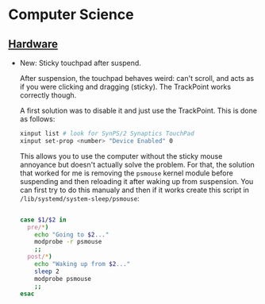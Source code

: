# Computer Science

## [Hardware](t14_amd_gen1.md)

* New: Sticky touchpad after suspend.

    After suspension, the touchpad behaves weird: can't scroll, and acts as if you
    were clicking and dragging (sticky). The TrackPoint works correctly though.
    
    A first solution was to disable it and just use the TrackPoint. This is done
    as follows:
    
    ```bash
    xinput list # look for SynPS/2 Synaptics TouchPad
    xinput set-prop <number> "Device Enabled" 0
    ```
    
    This allows you to use the computer without the sticky mouse annoyance but
    doesn't actually solve the problem. For that, the solution that worked for me
    is removing the `psmouse` kernel module before suspending and then reloading it
    after waking up from suspension. You can first try to do this manualy and then
    if it works create this script in `/lib/systemd/system-sleep/psmouse`:
    
    ```bash
    
    case $1/$2 in
      pre/*)
        echo "Going to $2..."
        modprobe -r psmouse
        ;;
      post/*)
        echo "Waking up from $2..."
        sleep 2
        modprobe psmouse
        ;;
    esac
    ```